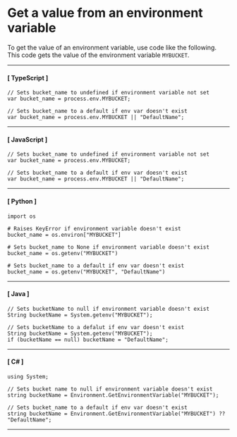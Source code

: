 # Get a value from an environment variable<a name="get_env_var"></a>

To get the value of an environment variable, use code like the following\. This code gets the value of the environment variable `MYBUCKET`\.

------
#### [ TypeScript ]

```
// Sets bucket_name to undefined if environment variable not set
var bucket_name = process.env.MYBUCKET;

// Sets bucket_name to a default if env var doesn't exist
var bucket_name = process.env.MYBUCKET || "DefaultName";
```

------
#### [ JavaScript ]

```
// Sets bucket_name to undefined if environment variable not set
var bucket_name = process.env.MYBUCKET;

// Sets bucket_name to a default if env var doesn't exist
var bucket_name = process.env.MYBUCKET || "DefaultName";
```

------
#### [ Python ]

```
import os

# Raises KeyError if environment variable doesn't exist
bucket_name = os.environ["MYBUCKET"]
        
# Sets bucket_name to None if environment variable doesn't exist
bucket_name = os.getenv("MYBUCKET")

# Sets bucket_name to a default if env var doesn't exist
bucket_name = os.getenv("MYBUCKET", "DefaultName")
```

------
#### [ Java ]

```
// Sets bucketName to null if environment variable doesn't exist
String bucketName = System.getenv("MYBUCKET");

// Sets bucketName to a defalut if env var doesn't exist
String bucketName = System.getenv("MYBUCKET");
if (bucketName == null) bucketName = "DefaultName";
```

------
#### [ C\# ]

```
using System;

// Sets bucket name to null if environment variable doesn't exist
string bucketName = Environment.GetEnvironmentVariable("MYBUCKET");

// Sets bucket_name to a default if env var doesn't exist
string bucketName = Environment.GetEnvironmentVariable("MYBUCKET") ?? "DefaultName";
```

------